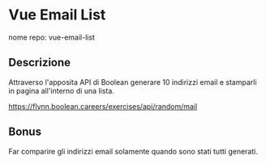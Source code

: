 
# Vue Email List
nome repo: vue-email-list

## Descrizione
Attraverso l'apposita API di Boolean generare 10 indirizzi email e stamparli in pagina all'interno di una lista.

https://flynn.boolean.careers/exercises/api/random/mail

## Bonus
Far comparire gli indirizzi email solamente quando sono stati tutti generati.